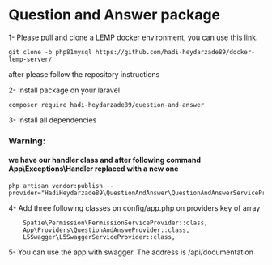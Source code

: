 # Question and Answer package

1- Please pull and clone a LEMP docker environment, you can use <a href="https://github.com/hadi-heydarzade89/docker-lemp-server/tree/php81mysql">this link</a>.

```
git clone -b php81mysql https://github.com/hadi-heydarzade89/docker-lemp-server/
```
after please follow the repository instructions

2- Install package on your laravel  
```
composer require hadi-heydarzade89/question-and-answer
```
3- Install all dependencies
### Warning: 
#### we have our handler class and after following command App\Exceptions\Handler replaced with a new one
```
php artisan vendor:publish --provider="HadiHeydarzade89\QuestionAndAnswer\QuestionAndAnswerServiceProvider"
```


4- Add three following classes on config/app.php on providers key of array 

````
    Spatie\Permission\PermissionServiceProvider::class,
    App\Providers\QuestionAndAnsweProvider::class,
    L5Swagger\L5SwaggerServiceProvider::class,
````

5- You can use the app with swagger. The address is <base domain>/api/documentation 
